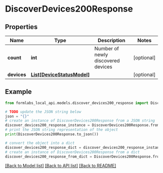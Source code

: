 # DiscoverDevices200Response


## Properties

Name | Type | Description | Notes
------------ | ------------- | ------------- | -------------
**count** | **int** | Number of newly discovered devices | [optional] 
**devices** | [**List[DeviceStatusModel]**](DeviceStatusModel.md) |  | [optional] 

## Example

```python
from formlabs_local_api.models.discover_devices200_response import DiscoverDevices200Response

# TODO update the JSON string below
json = "{}"
# create an instance of DiscoverDevices200Response from a JSON string
discover_devices200_response_instance = DiscoverDevices200Response.from_json(json)
# print the JSON string representation of the object
print(DiscoverDevices200Response.to_json())

# convert the object into a dict
discover_devices200_response_dict = discover_devices200_response_instance.to_dict()
# create an instance of DiscoverDevices200Response from a dict
discover_devices200_response_from_dict = DiscoverDevices200Response.from_dict(discover_devices200_response_dict)
```
[[Back to Model list]](../README.md#documentation-for-models) [[Back to API list]](../README.md#documentation-for-api-endpoints) [[Back to README]](../README.md)


